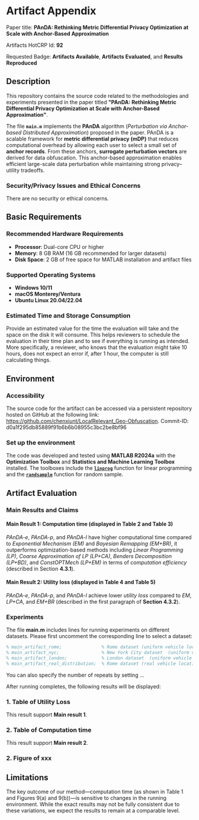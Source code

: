 # Artifact Appendix

Paper title: **PAnDA: Rethinking Metric Differential Privacy Optimization at Scale with Anchor-Based Approximation**

Artifacts HotCRP Id: **92**

Requested Badge: **Artifacts Available**, **Artifacts Evaluated**, and **Results Reproduced**

## Description
This repository contains the source code related to the methodologies and experiments presented in the paper titled **"PAnDA: Rethinking Metric Differential Privacy Optimization at Scale with Anchor-Based Approximation"**.

The file **`main.m`** implements the **PAnDA** algorithm (*Perturbation via Anchor-based Distributed Approximation*) proposed in the paper. PAnDA is a scalable framework for **metric differential privacy (mDP)** that reduces computational overhead by allowing each user to select a small set of **anchor records**. From these anchors, **surrogate perturbation vectors** are derived for data obfuscation. This anchor-based approximation enables efficient large-scale data perturbation while maintaining strong privacy–utility tradeoffs.


### Security/Privacy Issues and Ethical Concerns
There are no security or ethical concerns.

## Basic Requirements
### **Recommended Hardware Requirements**
- **Processor**: Dual-core CPU or higher
- **Memory**: 8 GB RAM (16 GB recommended for larger datasets)
- **Disk Space**: 2 GB of free space for MATLAB installation and artifact files

### **Supported Operating Systems**
- **Windows 10/11**
- **macOS Monterey/Ventura**
- **Ubuntu Linux 20.04/22.04**

### Estimated Time and Storage Consumption
Provide an estimated value for the time the evaluation will take and the space on the disk it will consume. 
This helps reviewers to schedule the evaluation in their time plan and to see if everything is running as intended.
More specifically, a reviewer, who knows that the evaluation might take 10 hours, does not expect an error if, after 1 hour, the computer is still calculating things.

## Environment 

### Accessibility
The source code for the artifact can be accessed via a persistent repository hosted on GitHub at the following link: https://github.com/chenxiunt/LocalRelevant_Geo-Obfuscation.
Commit-ID: d0a1f295db85889f91b6b6b08955c3bc2be8bf96

### Set up the environment
The code was developed and tested using **MATLAB R2024a** with the **Optimization Toolbox** and **Statistics and Machine Learning Toolbox** installed. The toolboxes include the [**`linprog`**](https://www.mathworks.com/help/optim/ug/linprog.html) function for linear programming and the [**`randsample`**](https://www.mathworks.com/help/stats/randsample.html) function for random sample.


## Artifact Evaluation
### Main Results and Claims
#### Main Result 1: Computation time (displayed in Table 2 and Table 3)
*PAnDA-e*, *PAnDA-p*, and *PAnDA-l* have higher computational time compared to *Exponential Mechanism (EM)* and *Bayesian Remapping (EM+BR)*, it outperforms optimization-based methods including *Linear Programming (LP)*, *Coarse Approximation of LP (LP+CA)*, *Benders Decomposition (LP+BD)*, and *ConstOPTMech (LP+EM)* in terms of *computation efficiency* (described in Section **4.3.1**). 

#### Main Result 2: Utility loss (displayed in Table 4 and Table 5)
*PAnDA-e*, *PAnDA-p*, and *PAnDA-l* achieve lower *utility loss* compared to *EM*, *LP+CA*, and *EM+BR* (described in the first paragraph of **Section 4.3.2**). 

### Experiments 

The file **main.m** includes lines for running experiments on different datasets. Please first uncomment the corresponding line to select a dataset:

```matlab
% main_artifact_rome;               % Rome dataset (uniform vehicle location distribution)
% main_artifact_nyc;                % New York City dataset  (uniform vehicle location distribution)
% main_artifact_london;             % London dataset  (uniform vehicle location distribution)
% main_artifact_real_distribution;  % Rome dataset (real vehicle location distribution)
```

You can also specify the number of repeats by setting ...

After running completes, the following results will be displayed: 

### 1. Table of Utility Loss
This result support **Main result 1**. 


### 2. Table of Computation time 
This result support **Main result 2**. 

### 2. Figure of xxx 


## Limitations
The key outcome of our method—computation time (as shown in Table 1 and Figures 9(a) and 9(b))—is sensitive to changes in the running environment. While the exact results may not be fully consistent due to these variations, we expect the results to remain at a comparable level.

